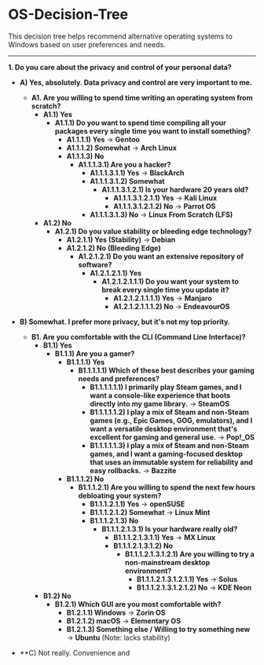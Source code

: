 # OS-Decision-Tree

This decision tree helps recommend alternative operating systems to Windows based on user preferences and needs.

---

**1. Do you care about the privacy and control of your personal data?**

* **A) Yes, absolutely. Data privacy and control are very important to me.**
    * **A1. Are you willing to spend time writing an operating system from scratch?**
        * **A1.1) Yes**
            * **A1.1.1) Do you want to spend time compiling all your packages every single time you want to install something?**
                * **A1.1.1.1) Yes** $\rightarrow$ **Gentoo**
                * **A1.1.1.2) Somewhat** $\rightarrow$ **Arch Linux**
                * **A1.1.1.3) No**
                    * **A1.1.1.3.1) Are you a hacker?**
                        * **A1.1.1.3.1.1) Yes** $\rightarrow$ **BlackArch**
                        * **A1.1.1.3.1.2) Somewhat**
                            * **A1.1.1.3.1.2.1) Is your hardware 20 years old?**
                                * **A1.1.1.3.1.2.1.1) Yes** $\rightarrow$ **Kali Linux**
                                * **A1.1.1.3.1.2.1.2) No** $\rightarrow$ **Parrot OS**
                        * **A1.1.1.3.1.3) No** $\rightarrow$ **Linux From Scratch (LFS)**
        * **A1.2) No**
            * **A1.2.1) Do you value stability or bleeding edge technology?**
                * **A1.2.1.1) Yes (Stability)** $\rightarrow$ **Debian**
                * **A1.2.1.2) No (Bleeding Edge)**
                    * **A1.2.1.2.1) Do you want an extensive repository of software?**
                        * **A1.2.1.2.1.1) Yes**
                            * **A1.2.1.2.1.1.1) Do you want your system to break every single time you update it?**
                                * **A1.2.1.2.1.1.1.1) Yes** $\rightarrow$ **Manjaro**
                                * **A1.2.1.2.1.1.1.2) No** $\rightarrow$ **EndeavourOS**

* **B) Somewhat. I prefer more privacy, but it's not my top priority.**
    * **B1. Are you comfortable with the CLI (Command Line Interface)?**
        * **B1.1) Yes**
            * **B1.1.1) Are you a gamer?**
                * **B1.1.1.1) Yes**
                    * **B1.1.1.1.1) Which of these best describes your gaming needs and preferences?**
                        * **B1.1.1.1.1.1) I primarily play Steam games, and I want a console-like experience that boots directly into my game library.** $\rightarrow$ **SteamOS**
                        * **B1.1.1.1.1.2) I play a mix of Steam and non-Steam games (e.g., Epic Games, GOG, emulators), and I want a versatile desktop environment that's excellent for gaming and general use.** $\rightarrow$ **Pop!_OS**
                        * **B1.1.1.1.1.3) I play a mix of Steam and non-Steam games, and I want a gaming-focused desktop that uses an immutable system for reliability and easy rollbacks.** $\rightarrow$ **Bazzite**
                * **B1.1.1.2) No**
                    * **B1.1.1.2.1) Are you willing to spend the next few hours debloating your system?**
                        * **B1.1.1.2.1.1) Yes** $\rightarrow$ **openSUSE**
                        * **B1.1.1.2.1.2) Somewhat** $\rightarrow$ **Linux Mint**
                        * **B1.1.1.2.1.3) No**
                            * **B1.1.1.2.1.3.1) Is your hardware really old?**
                                * **B1.1.1.2.1.3.1.1) Yes** $\rightarrow$ **MX Linux**
                                * **B1.1.1.2.1.3.1.2) No**
                                    * **B1.1.1.2.1.3.1.2.1) Are you willing to try a non-mainstream desktop environment?**
                                        * **B1.1.1.2.1.3.1.2.1.1) Yes** $\rightarrow$ **Solus**
                                        * **B1.1.1.2.1.3.1.2.1.2) No** $\rightarrow$ **KDE Neon**
        * **B1.2) No**
            * **B1.2.1) Which GUI are you most comfortable with?**
                * **B1.2.1.1) Windows** $\rightarrow$ **Zorin OS**
                * **B1.2.1.2) macOS** $\rightarrow$ **Elementary OS**
                * **B1.2.1.3) Something else / Willing to try something new** $\rightarrow$ **Ubuntu** (Note: lacks stability)

* **C) Not really. Convenience and
